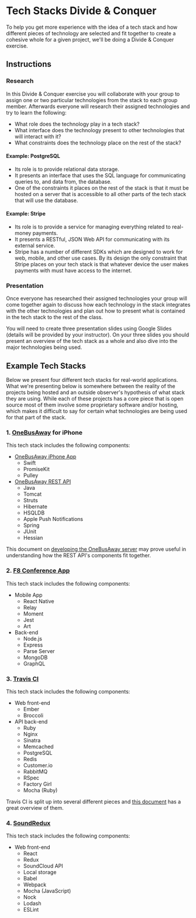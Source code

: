 # Tech Stacks Divide & Conquer
To help you get more experience with the idea of a tech stack and how different pieces of technology are selected and fit together to create a cohesive whole for a given project, we'll be doing a Divide & Conquer exercise.

## Instructions
### Research
In this Divide & Conquer exercise you will collaborate with your group to assign one or two particular technologies from the stack to each group member. Afterwards everyone will research their assigned technologies and try to learn the following:

* What role does the technology play in a tech stack?
* What interface does the technology present to other technologies that will interact with it?
* What constraints does the technology place on the rest of the stack?

#### Example: **PostgreSQL**
* Its role is to provide relational data storage.
* It presents an interface that uses the SQL language for communicating queries to, and data from, the database.
* One of the constraints it places on the rest of the stack is that it must be hosted on a server that is accessible to all other parts of the tech stack that will use the database.

#### Example: **Stripe**
* Its role is to provide a service for managing everything related to real-money payments.
* It presents a RESTful, JSON Web API for communicating with its external service.
* Stripe has a number of different SDKs which are designed to work for web, mobile, and other use cases. By its design the only constraint that Stripe places on your tech stack is that whatever device the user makes payments with must have access to the internet.

### Presentation
Once everyone has researched their assigned technologies your group will come together again to discuss how each technology in the stack integrates with the other technologies and plan out how to present what is contained in the tech stack to the rest of the class.

You will need to create three presentation slides using Google Slides (details will be provided by your instructor). On your three slides you should present an overview of the tech stack as a whole and also dive into the major technologies being used.

## Example Tech Stacks
Below we present four different tech stacks for real-world applications. What we're presenting below is somewhere between the reality of the projects being hosted and an outside observer's hypothesis of what stack they are using. While each of these projects has a core piece that is open source most of them involve some proprietary software and/or hosting, which makes it difficult to say for certain what technologies are being used for that part of the stack.

### 1. [OneBusAway](http://onebusaway.org/) for iPhone
This tech stack includes the following components:
* [OneBusAway iPhone App](https://github.com/OneBusAway/onebusaway-iphone)
  * Swift
  * PromiseKit
  * Pulley
* [OneBusAway REST API](http://developer.onebusaway.org/modules/onebusaway-application-modules/current/api/where/index.html)
  * Java
  * Tomcat
  * Struts
  * Hibernate
  * HSQLDB
  * Apple Push Notifications
  * Spring
  * JUnit
  * Hessian

This document on [developing the OneBusAway server](https://github.com/OneBusAway/onebusaway-application-modules/wiki/Developer-Guide) may prove useful in understanding how the REST API's components fit together.

### 2. [F8 Conference App](https://github.com/fbsamples/f8app)
This tech stack includes the following components:
* Mobile App
  * React Native
  * Relay
  * Moment
  * Jest
  * Art
* Back-end
  * Node.js
  * Express
  * Parse Server
  * MongoDB
  * GraphQL

### 3. [Travis CI](https://travis-ci.org/)
This tech stack includes the following components:
* Web front-end
  * Ember
  * Broccoli
* API back-end
  * Ruby
  * Nginx
  * Sinatra
  * Memcached
  * PostgreSQL
  * Redis
  * Customer.io
  * RabbitMQ
  * RSpec
  * Factory Girl
  * Mocha (Ruby)

Travis CI is split up into several different pieces and [this document](https://github.com/travis-ci/travis-ci#README) has a great overview of them.

### 4. [SoundRedux](https://soundredux.io/)
This tech stack includes the following components:
* Web front-end
  * React
  * Redux
  * SoundCloud API
  * Local storage
  * Babel
  * Webpack
  * Mocha (JavaScript)
  * Nock
  * Lodash
  * ESLint
